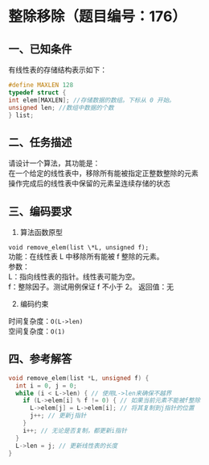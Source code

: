 # 整除移除（题目编号：176）

## 一、已知条件

有线性表的存储结构表示如下：

```c
#define MAXLEN 128
typedef struct {
int elem[MAXLEN]; //存储数据的数组。下标从 0 开始。
unsigned len; //数组中数据的个数
} list;
```

## 二、任务描述

请设计一个算法，其功能是：  
在一个给定的线性表中，移除所有能被指定正整数整除的元素  
操作完成后的线性表中保留的元素呈连续存储的状态

## 三、编码要求

1. 算法函数原型

`void remove_elem(list \*L, unsigned f);`  
功能：在线性表 L 中移除所有能被 f 整除的元素。  
参数：  
L：指向线性表的指针。线性表可能为空。  
f：整除因子。测试用例保证 f 不小于 2。
返回值：无

2. 编码约束

时间复杂度：`O(L->len)`  
空间复杂度：`O(1)`

## 四、参考解答

```c
void remove_elem(list *L, unsigned f) {
  int i = 0, j = 0;
  while (i < L->len) { // 使用L->len来确保不越界
    if (L->elem[i] % f != 0) { // 如果当前元素不能被f整除
      L->elem[j] = L->elem[i]; // 将其复制到j指针的位置
      j++; // 更新j指针
    }
    i++; // 无论是否复制，都更新i指针
  }
  L->len = j; // 更新线性表的长度
}
```
